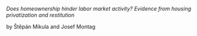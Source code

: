 *Does homeownership hinder labor market activity? Evidence from housing privatization and restitution*

by Štěpán Mikula and Josef Montag
